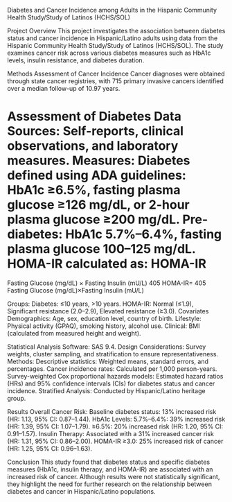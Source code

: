 Diabetes and Cancer Incidence among Adults in the Hispanic Community Health Study/Study of Latinos (HCHS/SOL)

Project Overview
This project investigates the association between diabetes status and cancer incidence in Hispanic/Latino adults using data from the Hispanic Community Health Study/Study of Latinos (HCHS/SOL). The study examines cancer risk across various diabetes measures such as HbA1c levels, insulin resistance, and diabetes duration.

Methods
Assessment of Cancer Incidence
Cancer diagnoses were obtained through state cancer registries, with 715 primary invasive cancers identified over a median follow-up of 10.97 years.

Assessment of Diabetes
Data Sources: Self-reports, clinical observations, and laboratory measures.
Measures:
Diabetes defined using ADA guidelines:
HbA1c ≥6.5%, fasting plasma glucose ≥126 mg/dL, or 2-hour plasma glucose ≥200 mg/dL.
Pre-diabetes: HbA1c 5.7%–6.4%, fasting plasma glucose 100–125 mg/dL.
HOMA-IR calculated as:
HOMA-IR
=
Fasting Glucose (mg/dL)
×
Fasting Insulin (mU/L)
405
HOMA-IR= 
405
Fasting Glucose (mg/dL)×Fasting Insulin (mU/L)
​
 
Groups:
Diabetes: ≤10 years, >10 years.
HOMA-IR: Normal (≤1.9), Significant resistance (2.0–2.9), Elevated resistance (≥3.0).
Covariates
Demographics: Age, sex, education level, country of birth.
Lifestyle: Physical activity (GPAQ), smoking history, alcohol use.
Clinical: BMI (calculated from measured height and weight).


Statistical Analysis
Software: SAS 9.4.
Design Considerations: Survey weights, cluster sampling, and stratification to ensure representativeness.
Methods:
Descriptive statistics: Weighted means, standard errors, and percentages.
Cancer incidence rates: Calculated per 1,000 person-years.
Survey-weighted Cox proportional hazards models:
Estimated hazard ratios (HRs) and 95% confidence intervals (CIs) for diabetes status and cancer incidence.
Stratified Analysis: Conducted by Hispanic/Latino heritage group.

Results
Overall Cancer Risk:
Baseline diabetes status: 13% increased risk (HR: 1.13, 95% CI: 0.87–1.44).
HbA1c Levels:
5.7%–6.4%: 39% increased risk (HR: 1.39, 95% CI: 1.07–1.79).
≥6.5%: 20% increased risk (HR: 1.20, 95% CI: 0.91–1.57).
Insulin Therapy: Associated with a 31% increased cancer risk (HR: 1.31, 95% CI: 0.86–2.00).
HOMA-IR ≥3.0: 25% increased risk of cancer (HR: 1.25, 95% CI: 0.96–1.63).

Conclusion
This study found that diabetes status and specific diabetes measures (HbA1c, insulin therapy, and HOMA-IR) are associated with an increased risk of cancer. Although results were not statistically significant, they highlight the need for further research on the relationship between diabetes and cancer in Hispanic/Latino populations.
